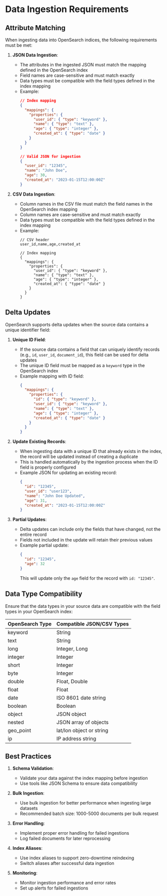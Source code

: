 # Data Ingestion Requirements

## Attribute Matching

When ingesting data into OpenSearch indices, the following requirements must be met:

1. **JSON Data Ingestion**:
   - The attributes in the ingested JSON must match the mapping defined in the OpenSearch index
   - Field names are case-sensitive and must match exactly
   - Data types must be compatible with the field types defined in the index mapping
   - Example:
     ```json
     // Index mapping
     {
       "mappings": {
         "properties": {
           "user_id": { "type": "keyword" },
           "name": { "type": "text" },
           "age": { "type": "integer" },
           "created_at": { "type": "date" }
         }
       }
     }
     
     // Valid JSON for ingestion
     {
       "user_id": "12345",
       "name": "John Doe",
       "age": 30,
       "created_at": "2023-01-15T12:00:00Z"
     }
     ```

2. **CSV Data Ingestion**:
   - Column names in the CSV file must match the field names in the OpenSearch index mapping
   - Column names are case-sensitive and must match exactly
   - Data types must be compatible with the field types defined in the index mapping
   - Example:
     ```
     // CSV header
     user_id,name,age,created_at
     
     // Index mapping
     {
       "mappings": {
         "properties": {
           "user_id": { "type": "keyword" },
           "name": { "type": "text" },
           "age": { "type": "integer" },
           "created_at": { "type": "date" }
         }
       }
     }
     ```

## Delta Updates

OpenSearch supports delta updates when the source data contains a unique identifier field:

1. **Unique ID Field**:
   - If the source data contains a field that can uniquely identify records (e.g., `id`, `user_id`, `document_id`), this field can be used for delta updates
   - The unique ID field must be mapped as a `keyword` type in the OpenSearch index
   - Example mapping with ID field:
     ```json
     {
       "mappings": {
         "properties": {
           "id": { "type": "keyword" },
           "user_id": { "type": "keyword" },
           "name": { "type": "text" },
           "age": { "type": "integer" },
           "created_at": { "type": "date" }
         }
       }
     }
     ```

2. **Update Existing Records**:
   - When ingesting data with a unique ID that already exists in the index, the record will be updated instead of creating a duplicate
   - This is handled automatically by the ingestion process when the ID field is properly configured
   - Example JSON for updating an existing record:
     ```json
     {
       "id": "12345",
       "user_id": "user123",
       "name": "John Doe Updated",
       "age": 31,
       "created_at": "2023-01-15T12:00:00Z"
     }
     ```

3. **Partial Updates**:
   - Delta updates can include only the fields that have changed, not the entire record
   - Fields not included in the update will retain their previous values
   - Example partial update:
     ```json
     {
       "id": "12345",
       "age": 32
     }
     ```
     This will update only the `age` field for the record with `id: "12345"`.

## Data Type Compatibility

Ensure that the data types in your source data are compatible with the field types in your OpenSearch index:

| OpenSearch Type | Compatible JSON/CSV Types |
|----------------|---------------------------|
| keyword        | String                    |
| text           | String                    |
| long           | Integer, Long             |
| integer        | Integer                   |
| short          | Integer                   |
| byte           | Integer                   |
| double         | Float, Double             |
| float          | Float                     |
| date           | ISO 8601 date string      |
| boolean        | Boolean                   |
| object         | JSON object               |
| nested         | JSON array of objects     |
| geo_point      | lat/lon object or string  |
| ip             | IP address string         |

## Best Practices

1. **Schema Validation**:
   - Validate your data against the index mapping before ingestion
   - Use tools like JSON Schema to ensure data compatibility

2. **Bulk Ingestion**:
   - Use bulk ingestion for better performance when ingesting large datasets
   - Recommended batch size: 1000-5000 documents per bulk request

3. **Error Handling**:
   - Implement proper error handling for failed ingestions
   - Log failed documents for later reprocessing

4. **Index Aliases**:
   - Use index aliases to support zero-downtime reindexing
   - Switch aliases after successful data ingestion

5. **Monitoring**:
   - Monitor ingestion performance and error rates
   - Set up alerts for failed ingestions 